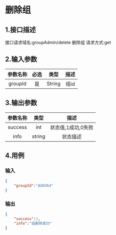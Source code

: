 # 删除组

## 1.接口描述

接口请求域名:groupAdmin/delete
删除组
请求方式:get

## 2.输入参数

| 参数名称  | 必选  |  类型  |         描述         |
| :-------: | :---: | :----: | :------------------: |
| groupId | 是 | String | 组id |

## 3.输出参数

|  参数名称  |  类型  |         描述         |
| :-------: | :----: | :------------------: |
| success | int | 状态值,1成功,0失败 |
| info | string | 状态描述 |

## 4.用例

### 输入

```json
{
    "groupId":"AXDV64"
}
```

### 输出

```json
{
    "success":1,
    "info":"组删除成功"
}
```


